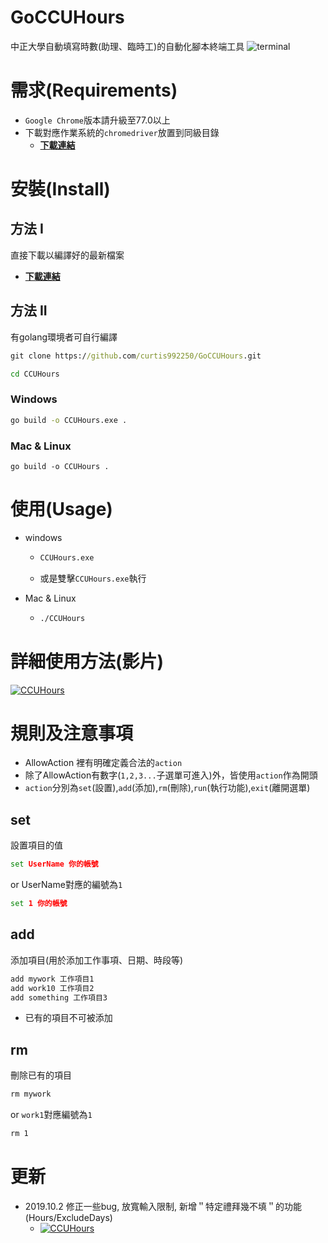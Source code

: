 # GoCCUHours
中正大學自動填寫時數(助理、臨時工)的自動化腳本終端工具
![terminal](https://i.imgur.com/vobpyUl.png)

# 需求(Requirements)
* `Google Chrome`版本請升級至77.0以上
* 下載對應作業系統的`chromedriver`放置到同級目錄
  * [**下載連結**](https://chromedriver.storage.googleapis.com/index.html?path=77.0.3865.40/)

# 安裝(Install) 
## 方法 I
直接下載以編譯好的最新檔案
* [**下載連結**](https://github.com/curtis992250/GoCCUHours/releases)

## 方法 II
有golang環境者可自行編譯
```cmd
git clone https://github.com/curtis992250/GoCCUHours.git

cd CCUHours
```

### Windows
```cmd
go build -o CCUHours.exe .
```

### Mac & Linux
```shell
go build -o CCUHours .
```

# 使用(Usage)
* windows
  * ```cmd
    CCUHours.exe
    ```
  * 或是雙擊`CCUHours.exe`執行

* Mac & Linux
  * ```cmd
    ./CCUHours
    ```

# 詳細使用方法(影片)
[![CCUHours](https://img.youtube.com/vi/--TSqVmpRnc/hqdefault.jpg)](https://youtu.be/--TSqVmpRnc "CCUHours")

# 規則及注意事項
* AllowAction 裡有明確定義合法的`action`
* 除了AllowAction有數字(`1,2,3...`子選單可進入)外，皆使用`action`作為開頭
* `action`分別為`set`(設置),`add`(添加),`rm`(刪除),`run`(執行功能),`exit`(離開選單)

## set
設置項目的值
```cmd
set UserName 你的帳號
```
or UserName對應的編號為`1`
```cmd
set 1 你的帳號
```

## add 
添加項目(用於添加工作事項、日期、時段等)
```cmd
add mywork 工作項目1
add work10 工作項目2
add something 工作項目3 
```
* 已有的項目不可被添加


## rm
刪除已有的項目
```cmd
rm mywork
```
or `work1`對應編號為`1`
```cmd
rm 1
```

# 更新
* 2019.10.2 修正一些bug, 放寬輸入限制,  新增＂特定禮拜幾不填＂的功能(Hours/ExcludeDays)
    * [![CCUHours](https://img.youtube.com/vi/LpZ7a1_e0gM/hqdefault.jpg)](https://youtu.be/LpZ7a1_e0gM "CCUHours/Hours/ExcludeDays")